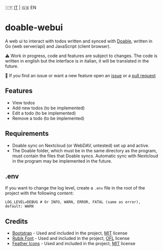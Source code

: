 🇮🇹 [IT](README.md) | 🇬🇧 EN

# doable-webui

A web ui to interact with todos written and synced with [Doable](https://doable.at/), written in Go (web server/api) and JavaScript (client browser).

⚠️ Work in progress, code and features are subject to changes. The code is written in english but the interface is in italian, it will be translated in the future.

🐛 If you find an issue or want a new feature open an [issue](https://github.com/matteolomba/doable-webui-go/issues) or a [pull request](https://github.com/matteolomba/doable-webui-go/pulls)

## Features

- View todos
- Add new todos (to be implemented)
- Edit a todo (to be implemented)
- Remove a todo (to be implemented)

## Requirements

- Doable sync on Nextcloud (or WebDAV, untested) set up and active.
- The Doable folder, which must be in the same directory as the program, must contain the files that Doable syncs. Automatic sync with Nextcloud in the program may be implemented in the future.

## .env

If you want to change the log level, create a `.env` file in the root of the project with the following content:

```env
LOG_LEVEL=DEBUG # Or INFO, WARN, ERROR, FATAL (same as error), default: WARN
```

## Credits

- [Bootstrap](https://getbootstrap.com/) - Used and included in the project, [MIT](https://github.com/twbs/bootstrap/blob/main/LICENSE) license
- [Rubik Font](https://fonts.google.com/specimen/Rubik) - Used and included in the project, [OFL](https://fonts.google.com/specimen/Rubik/license) license
- [Feather Icons](https://github.com/feathericons/feather) - Used and included in the project, [MIT](https://github.com/feathericons/feather/blob/main/LICENSE) license
